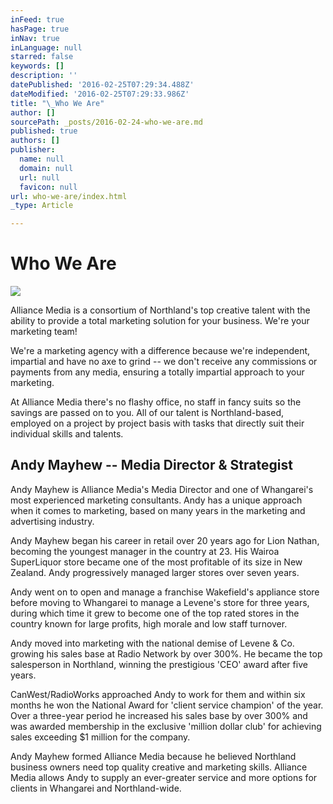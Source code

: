 ```yaml
---
inFeed: true
hasPage: true
inNav: true
inLanguage: null
starred: false
keywords: []
description: ''
datePublished: '2016-02-25T07:29:34.488Z'
dateModified: '2016-02-25T07:29:33.986Z'
title: "\_Who We Are"
author: []
sourcePath: _posts/2016-02-24-who-we-are.md
published: true
authors: []
publisher:
  name: null
  domain: null
  url: null
  favicon: null
url: who-we-are/index.html
_type: Article

---
```

# Who We Are
![](https://the-grid-user-content.s3-us-west-2.amazonaws.com/1a2f18e1-9863-4bbf-87b0-0181943b1d42.jpg)

Alliance Media is a
consortium of Northland's top creative talent with the ability to provide a
total marketing solution for your business.  We're your marketing team!

We're a marketing
agency with a difference because we're independent, impartial and have no axe
to grind -- we don't receive any commissions or payments from any media,
ensuring a totally impartial approach to your marketing.

At Alliance Media
there's no flashy office, no staff in fancy suits so the savings are passed on
to you.  All of our talent is Northland-based, employed on a project by
project basis with tasks that directly suit their individual skills and
talents.

## Andy Mayhew -- Media Director & Strategist

Andy Mayhew is
Alliance Media's Media Director and one of Whangarei's most experienced
marketing consultants.  Andy has a unique approach when it comes to
marketing, based on many years in the marketing and advertising industry.

Andy Mayhew began
his career in retail over 20 years ago for Lion Nathan, becoming the youngest
manager in the country at 23\.  His Wairoa SuperLiquor store became one of
the most profitable of its size in New Zealand.  Andy progressively
managed larger stores over seven years.

Andy went on to open
and manage a franchise Wakefield's appliance store before moving to Whangarei
to manage a Levene's store for three years, during which time it grew to become
one of the top rated stores in the country known for large profits, high morale
and low staff turnover.

Andy moved into
marketing with the national demise of Levene & Co. growing his sales base
at Radio Network by over 300%.  He became the top salesperson in Northland,
winning the prestigious 'CEO' award after five years.

CanWest/RadioWorks
approached Andy to work for them and within six months he won the National
Award for 'client service champion' of the year.  Over a three-year period
he increased his sales base by over 300% and was awarded membership in the
exclusive 'million dollar club' for achieving sales exceeding $1 million for
the company.

Andy Mayhew formed
Alliance Media because he believed Northland business owners need top quality
creative and marketing skills.  Alliance Media allows Andy to supply an
ever-greater service and more options for clients in Whangarei and
Northland-wide.